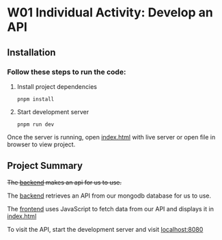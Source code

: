 # W01 Individual Activity: Develop an API

## Installation

### Follow these steps to run the code:

1. Install project dependencies

	 `pnpm install`

2. Start development server

	 `pnpm run dev`

Once the server is running, open [index.html](frontend/index.html) with live server or open file in browser to view
project.

## Project Summary

~~The [backend](backend) makes an api for us to use.~~

The [backend](backend) retrieves an API from our mongodb database for us to use.

The [frontend](frontend) uses JavaScript to fetch data from our API and displays it
in [index.html](frontend/index.html)

To visit the API, start the development server and visit [localhost:8080](http://localhost:8080)